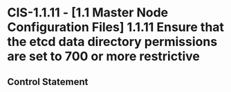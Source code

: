 # CIS-1.1.11 - \[1.1 Master Node Configuration Files\] 1.1.11 Ensure that the etcd data directory permissions are set to 700 or more restrictive

## Control Statement
